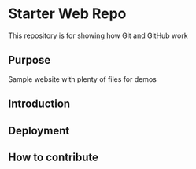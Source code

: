 # Starter Web Repo

This repository is for showing how Git and GitHub work

## Purpose

Sample website with plenty of files for demos

## Introduction

## Deployment 

## How to contribute